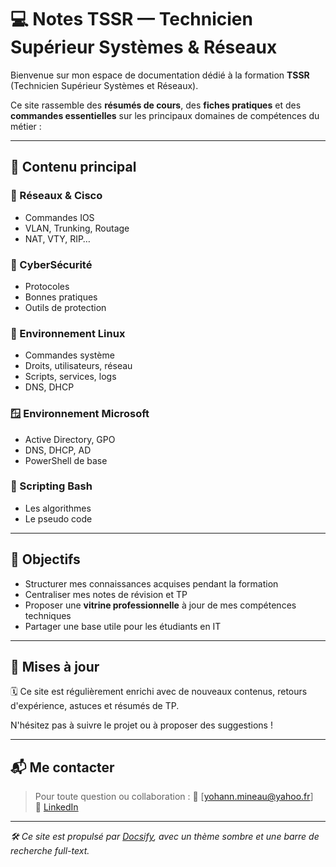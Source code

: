 # 💻 Notes TSSR — Technicien Supérieur Systèmes & Réseaux

Bienvenue sur mon espace de documentation dédié à la formation **TSSR** (Technicien Supérieur Systèmes et Réseaux).

Ce site rassemble des **résumés de cours**, des **fiches pratiques** et des **commandes essentielles** sur les principaux domaines de compétences du métier :

---

## 🧭 Contenu principal

### 📡 Réseaux & Cisco
- Commandes IOS
- VLAN, Trunking, Routage
- NAT, VTY, RIP…

### 🔐 CyberSécurité
- Protocoles
- Bonnes pratiques
- Outils de protection

### 🐧 Environnement Linux
- Commandes système
- Droits, utilisateurs, réseau
- Scripts, services, logs
- DNS, DHCP

### 🪟 Environnement Microsoft
- Active Directory, GPO
- DNS, DHCP, AD
- PowerShell de base


### 📜 Scripting Bash
- Les algorithmes 
- Le pseudo code


---

## 🚀 Objectifs

- Structurer mes connaissances acquises pendant la formation
- Centraliser mes notes de révision et TP
- Proposer une **vitrine professionnelle** à jour de mes compétences techniques
- Partager une base utile pour les étudiants en IT

---

## 🔄 Mises à jour

🗓️ Ce site est régulièrement enrichi avec de nouveaux contenus, retours d'expérience, astuces et résumés de TP.

N'hésitez pas à suivre le projet ou à proposer des suggestions !

---

## 📬 Me contacter

> Pour toute question ou collaboration :
📧 [yohann.mineau@yahoo.fr]  
💼 [LinkedIn](https://www.linkedin.com/in/ymn/)

---

*🛠️ Ce site est propulsé par [Docsify](https://docsify.js.org), avec un thème sombre et une barre de recherche full-text.*
